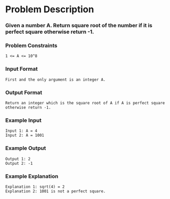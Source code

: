 # Problem Description

### Given a number A. Return square root of the number if it is perfect square otherwise return -1.

### Problem Constraints

```
1 <= A <= 10^8
```

### Input Format

```
First and the only argument is an integer A.
```

### Output Format

```
Return an integer which is the square root of A if A is perfect square otherwise return -1.
```

### Example Input

```
Input 1: A = 4
Input 2: A = 1001
```

### Example Output

```
Output 1: 2
Output 2: -1
```

### Example Explanation

```
Explanation 1: sqrt(4) = 2
Explanation 2: 1001 is not a perfect square.
```
